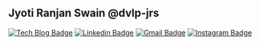 ## Jyoti Ranjan Swain @dvlp-jrs

[![Tech Blog Badge](https://img.shields.io/badge/-Tech%20blog-black?style=flat-square&logo=github&link=https://blog.topcoders.club/author/jrs/)](https://blog.topcoders.club/author/jrs/) 
[![Linkedin Badge](https://img.shields.io/badge/-LinkedIn-blue?style=flat-square&logo=Linkedin&logoColor=white&link=https://www.linkedin.com/in/dvlpjrs)](https://www.linkedin.com/in/dvlpjrs/) 
[![Gmail Badge](https://img.shields.io/badge/Gmail-d14836?style=flat-square&logo=Gmail&logoColor=white&link=mailto:jrs@dvlpjrs.me)](mailto:jrs@dvlpjrs.me) 
[![Instagram Badge](https://img.shields.io/badge/Instagram-1877f2?style=flat-square&logo=instagram&logoColor=white&link=https://www.instagram.com/jrs.codes/)](https://www.instagram.com/jrs.codes/) 
